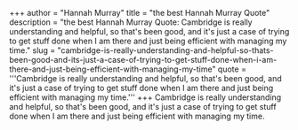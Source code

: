 +++
author = "Hannah Murray"
title = "the best Hannah Murray Quote"
description = "the best Hannah Murray Quote: Cambridge is really understanding and helpful, so that's been good, and it's just a case of trying to get stuff done when I am there and just being efficient with managing my time."
slug = "cambridge-is-really-understanding-and-helpful-so-thats-been-good-and-its-just-a-case-of-trying-to-get-stuff-done-when-i-am-there-and-just-being-efficient-with-managing-my-time"
quote = '''Cambridge is really understanding and helpful, so that's been good, and it's just a case of trying to get stuff done when I am there and just being efficient with managing my time.'''
+++
Cambridge is really understanding and helpful, so that's been good, and it's just a case of trying to get stuff done when I am there and just being efficient with managing my time.
